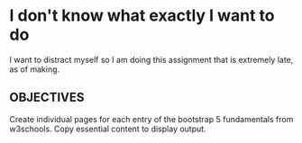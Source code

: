 

# I don't know what exactly I want to do

I want to distract myself so I am doing this assignment that is extremely late, as of making.

## OBJECTIVES

Create individual pages for each entry of the bootstrap 5 fundamentals from w3schools. Copy essential content to display output.